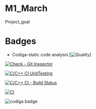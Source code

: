 # M1_March
Project_goal
# Badges
* Codiga-static code analysis
[![Quality](https://api.codiga.io/project/32309/status/svg)]

[![Check - Git Inspector](https://github.com/Sangiv98/M1_March/actions/workflows/gitinspector.yml/badge.svg)](https://github.com/Sangiv98/M1_March/actions/workflows/gitinspector.yml)

[![C/C++ CI UnitTesting](https://github.com/Sangiv98/M1_March/actions/workflows/U_testing.yml/badge.svg)](https://github.com/Sangiv98/M1_March/actions/workflows/U_testing.yml)

[![C/C++ CI - Build Status](https://github.com/Anithknb/M1_projectgoal_utility./actions/workflows/c-cpp.yml/badge.svg)](https://github.com/Anithknb/M1_projectgoal_utility./actions/workflows/c-cpp.yml)


[![CI](https://github.com/Sangiv98/M1_March/actions/workflows/Main.yml/badge.svg)](https://github.com/Sangiv98/M1_March/actions/workflows/Main.yml)


 <img src="https://api.codiga.io/public/badge/user/github/Sangiv98?style=light" alt="codiga badge" />
</a>
